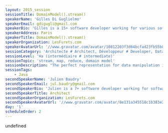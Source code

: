 ```yaml
---
layout: 2015_session
sessionTitle: DomainModel().stream()
speakerName: 'Gilles Di Guglielmo'
speakerEmail: gdigugli@gmail.com
speakerBio: 'Gilles is a 15+ software developer working for various software vendors (ILOG, PrimaSolution, Courtanet) : graphic 2D librairy, rules engine, J2EE service platform, domain model code generation. He is currently software architect for the insurance comparison web site LesFurets.com. He loves to feel the fresh air of San Francisco and Anvers.'
speakerAddress: Paris
speakerTitle: DomainModel().stream()
speakerOrganization: LesFurets.com
speakerAvatarUrl: '//www.gravatar.com/avatar/10812203f3d64bcfad23fb55b8618f17?size=200&default=mm'
sessionCategory: 'Architecte # Architect, Développeur # Developer, Data scientist'
sessionLevel: 'Ha (intermédiaire # intermediate)'
sessionTopic: 'stream, map, reduce, domain model'
sessionDescription: "The perfect representation for data manipulation is based on collections, lists or maps but most applications are designed based on an object domain model. We solved this issue by implementing a KVM (Key Value Mapping) at the core level of our application.\n\nData manipulation became very easy after implementing the bi-directional mapping of our entities to a key/value model. It took significant time before being able to leverage this new ecosystem and it started with a wide refactoring of the entities in order to fix our model key space.\n\nThe main issues we faced were:\n•avoiding instance sharing (pointer equality is no longer available)\n•fixing the maximum size of the unbound relations\n•identifying the path from the root entities holder to every value\n\nWe will explain:\n•the patterns to avoid\n•the mandatory refactorings\n•how we generated a key/value proxy API on top of our domain model (based on annotation processing and metadata).\n\nWe implemented a wide set of new features on multiple tiers of our application and leveraged the power of stream API and RxJava. Here are a few examples:\n•mapping idempotence (consistency between Object entities and Key-Value model)\n•persistence in a column-based data store\n•diff between two instances of a domain model\n•incremental storage using CQRS, diff and Copy-On-Write approach of the model\n•optimized serialization using JSON dictionaries\n•easy mocking for testing\n•simplified MVC pattern for JS single page application\n•classifying datasets using Spark and MLLib directly on top of the domain model\n\nThe session will be illustrated with code samples from our code base and our KVM framework available on github."
sessionTags:
    - Java
secondSpeakerName: 'Julien Baudry'
secondSpeakerEmail: jul.baudry@gmail.com
secondSpeakerBio: 'Julien is a 7+ software developer working for software vendors (PrimaSolution, LesFurets.com). He is currently software architect for the insurance comparison web site LesFurets.com.'
secondSpeakerTitle: Architect
secondSpeakerOrganization: LesFurets.com
secondSpeakerAvatarUrl: '//www.gravatar.com/avatar/8e131a345518c1b383e2815edd2714d7?size=200&default=mm'
day: '1'
scheduleOrder: 2
---
```


undefined

